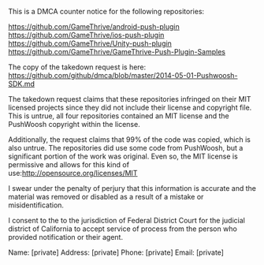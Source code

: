 This is a DMCA counter notice for the following repositories:

https://github.com/GameThrive/android-push-plugin
https://github.com/GameThrive/ios-push-plugin
https://github.com/GameThrive/Unity-push-plugin
https://github.com/GameThrive/GameThrive-Push-Plugin-Samples

The copy of the takedown request is here:
https://github.com/github/dmca/blob/master/2014-05-01-Pushwoosh-SDK.md

The takedown request claims that these repositories infringed on their MIT licensed projects since they did not include their license and copyright file. This is untrue, all four repositories contained an MIT license and the PushWoosh copyright within the license.

Additionally, the request claims that 99% of the code was copied, which is also untrue. The repositories did use some code from PushWoosh, but a significant portion of the work was original. Even so, the MIT license is permissive and allows for this kind of use:http://opensource.org/licenses/MIT

I swear under the penalty of perjury that this information is accurate and the material was removed or disabled as a result of a mistake or misidentification.

I consent to the to the jurisdiction of Federal District Court for the judicial district of California to accept service of process from the person who provided notification or their agent.

Name: [private]
Address: [private]
Phone: [private]
Email: [private]

